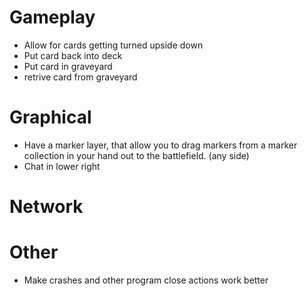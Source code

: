 # Gameplay
- Allow for cards getting turned upside down
- Put card back into deck
- Put card in graveyard
- retrive card from graveyard

# Graphical
- Have a marker layer, that allow you to drag markers from a marker collection in your hand out to the battlefield. (any side)
- Chat in lower right

# Network

# Other
- Make crashes and other program close actions work better

